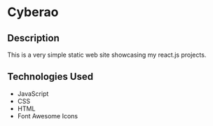 # Cyberao
## Description
This is a very simple static web site showcasing my react.js projects.

## Technologies Used
* JavaScript
* CSS
* HTML
* Font Awesome Icons


